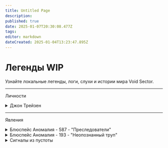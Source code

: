 ```yaml
---
title: Untitled Page
description: 
published: true
date: 2025-01-07T20:30:08.477Z
tags: 
editor: markdown
dateCreated: 2025-01-04T13:23:47.895Z
---
```


# Легенды WIP

Узнайте локальные легенды, логи, слухи и истории мира Void Sector.

---
Личности
<details>
  <summary>Джон Трейзен</summary>
  
  Говорят, что имя Джон Трейзен – это лишь тень, отброшенная на стены истории. Основатель корпорации NanoTrasen, гиганта, правящего гранями технологического прогресса и его рынком. Джон Трейзен остаётся неуловимой фигурой, скрытой в лабиринтах догадок и легенд.

Его существование окутано тайной. Одни утверждают, что он был великим учёным, без остатка посвятившим себя исследованию границ возможного. Другие шепчут, что он — не человек, а лишь образ, созданный самой корпорацией для сокрытия истинных основателей корпорации.

NanoTrasen взошла на вершину благодаря этому человеку, или, во всяком случае его образу..

В хрониках компании нет его фотографий, в архивах — пустота. Однако имя его произносится с благоговением и страхом среди самых высоких рангов и директоров корпорации.

  
  Ниже, предоставлен портет преполагаемой внешности Джона Трейзен-а.
  
  ## Изображения
  ![john_trasen.png](/twice-pictures/john_trasen.png)
</details>

---
Явления

<details>
  <summary>Блюспейс Аномалия - 587 - "Преследователи"</summary>
  
  [Drive-E:/NTDataBase/RnD/AnomalyData/BA-587.dox]
  
  БА-587 представляет собой редкое явление, которое наиболее вероятно может возникнуть в космическом пространстве края галактики "Млечный Путь". Само по себе явление безобидно, несмотря на столь угрожающее прозвище.
  
  В сумме, аномалия является некой сущностью/сущностями, которые, в один момент берут
неодушевлённый предмет под свой прямой контроль. По обретению контроля над объектом, сущности начинают "преследовать" определённых личностей, без конкретных намерений или же целей. Что следует подметить, так это то, что аномалия передвигается только когда с ней не поддерживают прямой зрительный контакт живые существа. В случае если вы или кто-то другой подвергся воздействию БА-587, то следует максимально попытаться избежать контакта с сущностью. По немногочисленным докладам, был совершён вывод что аномалия не станет долго следовать за существом, которое не реагирует на неё, в следствии чего просто исчезает, вероятно в том числе при этом покидая и сам подконтрольный объект.
  
  Аномалия не несёт прямой физический вред любому, с кем вступает в контакт. В случае если у вас есть информация или данные по БА-587, пожалуйста свяжитесь с нами по...
  </details>
  
 <details>
  <summary>Блюспейс Аномалия - 193 - "Неопознанный труп"</summary>
  
  [Drive-E:/NTDataBase/RnD/AnomalyData/BA-193.dox]
  
  БА-193 представляет собой особо опасную аномалию, при обнаружении которой следует немедленно написать отчёт на ФАКС Локального Штаба Центрального Командования в вашем секторе. Аномалия может проявить себя абсолютно в любом пространстве. Проявление представляет собой образование в зоне поражения неопознанного тела без признаков жизни, которое обычно, обладает внешними характеристиками одного из имеющихся на момент возникновения аномалии, человека или гуманоида, далее как оригинал. 
  
  Само тело будет точной копией выше упомянутой сущности, при этом, сущность с которой БА-193 взяла образ и станет основной целью аномалии.
  После обнаружения неопознанного тела кем либо, аномалия переходит в активную фазу. Начиная своё перемещение за оригиналом её внешности. Перемещение происходит неизвестным типом телепортации, независимо от фактора наблюдения за телом, если оно достаточно далеко отдалилось от оригинала - оно незамедлительно переместится к нему. Любые попытки уничтожить тело путём физеческого воздействия негативно сказывается на моральном состоянии оригинала, вызывая у него такие известные симптомы как: осложнённое дыхание; потеря зрения; потеря слуха; тяжелое чувство вины; обострение фобий; аритмия.
  В случае неудачных попыток избавления от аномалии - следует немедленно прекратить последующие, так как это может привести к осложнениям состояния здоровья оригинала.
  Единственным действенным способом нейтрализовать аномалию является её заключение в хорошо защищённой комнате, с множеством препядствий или же мер самой защиты, на примере крепких, бронированных стен или окон, с соответствующими дверьми или шлюзами. Так или иначе, этот метод не обладает сто процентной эффективностью, в связи с чем так же рекомендуется, на момент перехода аномалии в последнюю агрессивную фазу - отдалить оригинал как можно дальше от трупа.
  В активной фазе БА-193 представляет собой уже оживший труп, с всё теми же внешними характеристиками. Однако, физические показатели тела сильно изменяются, позволяя ему перемещаться с повышенной ловкостью и гибкостью, так же усиливается и сама структура тела, в связи с чем любые физические повреждения будут иметь практически нулевое воздействие на аномалию, тем не менее подобные повреждения более чем способны её замедлить. Цель БА-193 в активной фазе - оригинал. Аномалия будет пытаться любым доступным ей способом добраться до оригинала, она всегда будет двигаться в его сторону невзирая на любые преграды перед ней самой. Если преграду можно проломить, сломать, открыть или обойти - именно это БА-193 и сделат в соответствующем порядке. Во всяком случае, активная фаза длится около двух минут, после чего аномалия полностью анигиллируется, безследно исчезая. Если до окончания своей активной фазы, аномалии всё же удастся добраться до оригинала, то БА-193 приступит к нанесению тяжких физических увечий оному, до тех пор, пока оригинал не прекратит подавать признаки жизни. В случае если БА-193 удалось уничтожить оригинал, то аномалия возымеет его характер поведения, при этом не потеряв предыдущие характеристики, в таком случае, независимо от ситуации БА-193 следует немедленно устранить.
  </details>
  <details>
  <summary>Сигналы из пустоты</summary>
  
  [Drive-E:/NTDataBase/CentComm/HA/Scanlog/Scan_19_05_3024.dox]
  
  Дата пеленга: 19.05.3024 - 04:33
  Тип сигнала: Высокочастотная передача/Сброс координат БСС прыжка
  Направление пеленга: l°:-491;22 b°: 1120;4892
  Расстояние: 562с.в.
  Спектральная визуализация: ![41280x4091.png](/twice-pictures/41280x4091.png)
  Видеозахват по направлению: ![4vacvs9ll8l91.png](/twice-pictures/4vacvs9ll8l91.png)
  Конец записи. Выгрузка в Базу Данных. Логирование.
  
  [Drive-E:/NTDataBase/CentComm/HA/HeadquartersLogging/Log_20_05_3024.wav]
  
  Система: Начало записи, двадцатое, ноль-пятое, три-тысячи-двадцать-четвертого года. Шесть-ноль-ноль по общегалактическому времени.
  
  ???: Вы уже доложили об этом в первый сектор?
  ???(1): *неразборчиво*.
  ???: А Марс, хотя бы они знают?
  ???(1): Никак нет.
  ???: Тогда почему вы ещё этого, блять, не сделали?
  ???(1): Мы решили что если отдать данные учёным, то они что-то извлекут.
  ???: Что? Что извлекут? Ту же картинку и тот же шум?! Это единственный чёткий и осмысленный шум, что я слышал из сраного ничего! Вы думаете это что-то, о чём не стоит сообщать Марсу или Первому сектору?!
  ???(2): Прошу послушай-..
  ???: Молчать! 
  
  
  
  
  
  
  
  
  
  
  
  
  
  
  
  
  
  
  
  
  
  
  
  
  
  
  
  
  
  
  
  
  
  
  